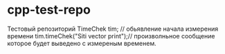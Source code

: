 # cpp-test-repo

Тестовый репозиторий
TimeChek tim; // обьявление начала измерения времени
tim.timeChek("Siti vector print");// произволньное сообщение которое будет выведено с измереным временем.